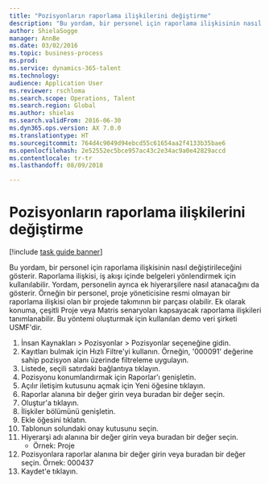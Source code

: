```yaml
--- 
title: "Pozisyonların raporlama ilişkilerini değiştirme"
description: "Bu yordam, bir personel için raporlama ilişkisinin nasıl değiştirileceğini gösterir."
author: ShielaSogge
manager: AnnBe
ms.date: 03/02/2016
ms.topic: business-process
ms.prod: 
ms.service: dynamics-365-talent
ms.technology: 
audience: Application User
ms.reviewer: rschloma
ms.search.scope: Operations, Talent
ms.search.region: Global
ms.author: shielas
ms.search.validFrom: 2016-06-30
ms.dyn365.ops.version: AX 7.0.0
ms.translationtype: HT
ms.sourcegitcommit: 764d4c9049d94ebcd55c61654aa2f4133b35bae6
ms.openlocfilehash: 2e52552ec5bce957ac43c2e34ac9a0e42829accd
ms.contentlocale: tr-tr
ms.lasthandoff: 08/09/2018

---
```

# <a name="modify-the-reporting-relationships-for-positions"></a>Pozisyonların raporlama ilişkilerini değiştirme

[!include [task guide banner](../../includes/task-guide-banner.md)]

Bu yordam, bir personel için raporlama ilişkisinin nasıl değiştirileceğini gösterir. Raporlama ilişkisi, iş akışı içinde belgeleri yönlendirmek için kullanılabilir. Yordam, personelin ayrıca ek hiyerarşilere nasıl atanacağını da gösterir. Örneğin bir personel, proje yöneticisine resmi olmayan bir raporlama ilişkisi olan bir projede takımının bir parçası olabilir. Ek olarak konuma, çeşitli Proje veya Matris senaryoları kapsayacak raporlama ilişkileri tanımlanabilir. Bu yöntemi oluşturmak için kullanılan demo veri şirketi USMF'dir.

1. İnsan Kaynakları > Pozisyonlar > Pozisyonlar seçeneğine gidin.
2. Kayıtları bulmak için Hızlı Filtre'yi kullanın. Örneğin, '000091' değerine sahip pozisyon alanı üzerinde filtreleme uygulayın.
3. Listede, seçili satırdaki bağlantıya tıklayın.
4. Pozisyonu konumlandırmak için Raporlar'ı genişletin.
5. Açılır iletişim kutusunu açmak için Yeni öğesine tıklayın.
6. Raporlar alanına bir değer girin veya buradan bir değer seçin.
7. Oluştur'a tıklayın.
8. İlişkiler bölümünü genişletin.
9. Ekle öğesini tıklatın.
10. Tablonun solundaki onay kutusunu seçin.
11. Hiyerarşi adı alanına bir değer girin veya buradan bir değer seçin.
    * Örnek: Proje  
12. Pozisyonlara raporlar alanına bir değer girin veya buradan bir değer seçin.  Örnek:  000437
13. Kaydet'e tıklayın.


